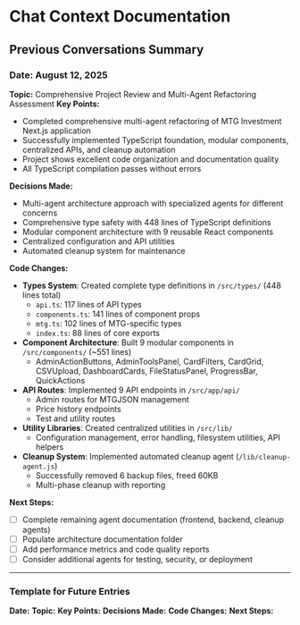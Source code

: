 # Chat Context Documentation

## Previous Conversations Summary

### Date: August 12, 2025
**Topic:** Comprehensive Project Review and Multi-Agent Refactoring Assessment
**Key Points:**
- Completed comprehensive multi-agent refactoring of MTG Investment Next.js application
- Successfully implemented TypeScript foundation, modular components, centralized APIs, and cleanup automation
- Project shows excellent code organization and documentation quality
- All TypeScript compilation passes without errors

**Decisions Made:**
- Multi-agent architecture approach with specialized agents for different concerns
- Comprehensive type safety with 448 lines of TypeScript definitions
- Modular component architecture with 9 reusable React components
- Centralized configuration and API utilities
- Automated cleanup system for maintenance

**Code Changes:**
- **Types System**: Created complete type definitions in `/src/types/` (448 lines total)
  - `api.ts`: 117 lines of API types
  - `components.ts`: 141 lines of component props
  - `mtg.ts`: 102 lines of MTG-specific types
  - `index.ts`: 88 lines of core exports
- **Component Architecture**: Built 9 modular components in `/src/components/` (~551 lines)
  - AdminActionButtons, AdminToolsPanel, CardFilters, CardGrid, CSVUpload, DashboardCards, FileStatusPanel, ProgressBar, QuickActions
- **API Routes**: Implemented 9 API endpoints in `/src/app/api/`
  - Admin routes for MTGJSON management
  - Price history endpoints
  - Test and utility routes
- **Utility Libraries**: Created centralized utilities in `/src/lib/`
  - Configuration management, error handling, filesystem utilities, API helpers
- **Cleanup System**: Implemented automated cleanup agent (`/lib/cleanup-agent.js`)
  - Successfully removed 6 backup files, freed 60KB
  - Multi-phase cleanup with reporting

**Next Steps:**
- [ ] Complete remaining agent documentation (frontend, backend, cleanup agents)
- [ ] Populate architecture documentation folder
- [ ] Add performance metrics and code quality reports
- [ ] Consider additional agents for testing, security, or deployment

---

### Template for Future Entries
**Date:** 
**Topic:** 
**Key Points:**
**Decisions Made:**
**Code Changes:**
**Next Steps:**
